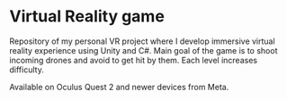 # Virtual Reality game

Repository of my personal VR project where I develop immersive virtual reality experience using Unity and C#.
Main goal of the game is to shoot incoming drones and avoid to get hit by them. Each level increases difficulty. 

Available on Oculus Quest 2 and newer devices from Meta.
